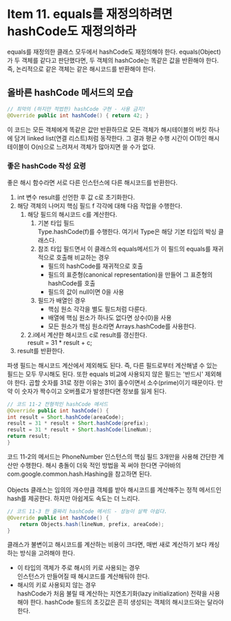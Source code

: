 # Item 11. equals를 재정의하려면 hashCode도 재정의하라
equals를 재정의한 클래스 모두에서 hashCode도 재정의해야 한다. equals(Object)가 두 객체를 같다고 판단했다면, 두 객체의 hashCode는 똑같은 값을 반환해야 한다. 즉, 논리적으로 같은 객체는 같은 해시코드를 반환해야 한다.

## 올바른 hashCode 메서드의 모습
```java
// 최악의 (하지만 적법한) hashCode 구현 - 사용 금지!
@Override public int hashCode() { return 42; }
```
이 코드는 모든 객체에게 똑같은 값만 반환하므로 모든 객체가 해시테이블의 버킷 하나에 담겨 linked list(연결 리스트)처럼 동작한다. 그 결과 평균 수행 시간이 O(1)인 해시테이블이 O(n)으로 느려져서 객체가 많아지면 쓸 수가 없다.

### 좋은 hashCode 작성 요령
좋은 해시 함수라면 서로 다른 인스턴스에 다른 해시코드를 반환한다.
1. int 변수 result를 선언한 후 값 c로 초기화한다.
2. 해당 객체의 나머지 핵심  필드 f 각각에 대해 다음 작업을 수행한다.
   1. 해당 필드의 해시코드 c를 계산한다.
      1. 기본 타입 필드 </br>
      Type.hashCode(f)를 수행한다. 여기서 Type은 해당 기본 타입의 박싱 클래스다.
      2. 참조 타입 필드면서 이 클래스의 equals메서드가 이 필드의 equals를 재귀적으로 호출해 비교하는 경우</br>
         - 필드의 hashCode를 재귀적으로 호출
         - 필드의 표준형(canonical representation)을 만들어 그 표준형의 hashCode를 호출
         - 필드의 값이 null이면 0을 사용
      3. 필드가 배열인 경우
         - 핵심 원소 각각을 별도 필드처럼 다룬다.
         - 배열에 핵심 원소가 하나도 없다면 상수(0)을 사용
         - 모든 원소가 핵심 원소라면 Arrays.hashCode를 사용한다.
   2. 2.i에서 계산한 해시코드 c로 result를 갱신한다.</br> result = 31 * result + c;
3. result를 반환한다.

파생 필드는 해시코드 계산에서 제외해도 된다. 즉, 다른 필드로부터 계산해낼 수 있는 필드는 모두 무시해도 된다. 또한 equals 비교에 사용되지 않은 필드는 '반드시' 제외해야 한다.
곱할 숫자를 31로 정한 이유는 31이 홀수이면서 소수(prime)이기 때문이다. 만약 이 숫자가 짝수이고 오버플로가 발생한다면 정보를 잃게 된다.

```java
// 코드 11-2 전형적인 hashCode 메서드
@Override public int hashCode() {
int result = Short.hashCode(areaCode);
result = 31 * result + Short.hashCode(prefix);
result = 31 * result + Short.hashCode(lineNum);
return result;
}
```
코드 11-2의 메서드는 PhoneNumber 인스턴스의 핵심 필드 3개만을 사용해 간단한 계산만 수행한다. 해시 충돌이 더욱 적인 방법을 꼭 써야 한다면 구아바의 com.google.common.hash.Hashing을 참고하면 된다.</br></br>
Objects 클래스는 임의의 개수만큼 객체를 받아 해시코드를 계산해주는 정적 메서드인 hash를 제공한다. 하지만 아쉽게도 속도는 더 느리다.
```java
// 코드 11-3 한 줄짜리 hashCode 메서드 - 성능이 살짝 아쉽다.
@Override public int hashCode() {
    return Objects.hash(lineNum, prefix, areaCode);
}
```

클래스가 불변이고 해시코드를 계산하는 비용이 크다면, 매번 새로 계산하기 보다 캐싱하는 방식을 고려해야 한다. 
- 이 타입의 객체가 주로 해시의 키로 사용되는 경우 </br> 인스턴스가 만들어질 때 해시코드를 계산해둬야 한다. 
- 해시의 키로 사용되지 않는 경우 </br> hashCode가 처음 불릴 때 계산하는 지연초기화(lazy initialization) 전략을 사용해야 한다. hashCode 필드의 초깃값은 흔히 생성되는 객체의 해시코드와는 달라야 한다. 